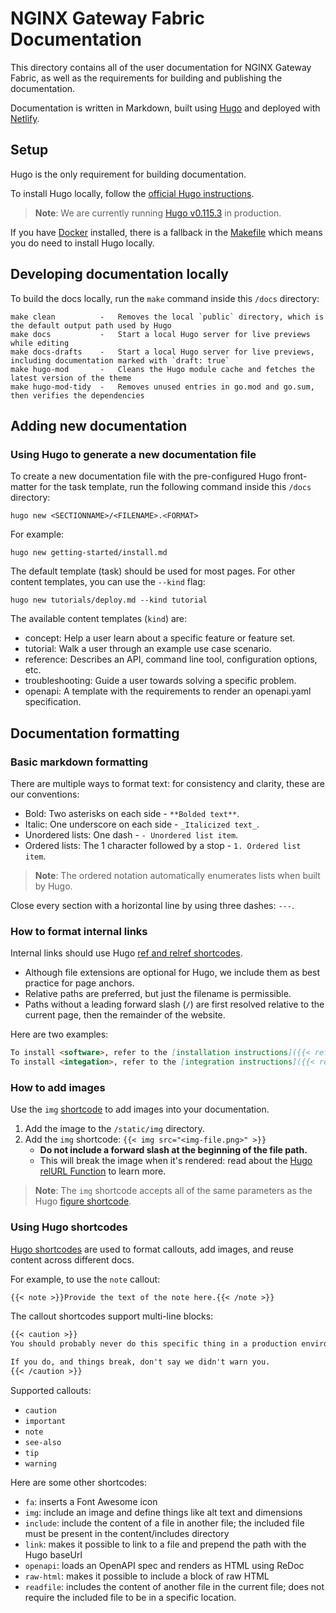 # NGINX Gateway Fabric Documentation

This directory contains all of the user documentation for NGINX Gateway Fabric, as well as the requirements for building and publishing the documentation.

Documentation is written in Markdown, built using [Hugo](https://gohugo.io) and deployed with [Netlify](https://www.netlify.com/).

## Setup

Hugo is the only requirement for building documentation.

To install Hugo locally, follow the [official Hugo instructions](https://gohugo.io/getting-started/installing/).

> **Note**: We are currently running [Hugo v0.115.3](https://github.com/gohugoio/hugo/releases/tag/v0.115.3) in production.

If you have [Docker](https://www.docker.com/get-started/) installed, there is a fallback in the [Makefile](Makefile) which means you do need to install Hugo locally.

## Developing documentation locally
To build the docs locally, run the `make` command inside this `/docs` directory:

```text
make clean          -   Removes the local `public` directory, which is the default output path used by Hugo
make docs           -   Start a local Hugo server for live previews while editing
make docs-drafts    -   Start a local Hugo server for live previews, including documentation marked with `draft: true`
make hugo-mod       -   Cleans the Hugo module cache and fetches the latest version of the theme
make hugo-mod-tidy  -   Removes unused entries in go.mod and go.sum, then verifies the dependencies
```

## Adding new documentation
### Using Hugo to generate a new documentation file

To create a new documentation file with the pre-configured Hugo front-matter for the task template, run the following command inside this `/docs` directory:

`hugo new <SECTIONNAME>/<FILENAME>.<FORMAT>`

For example:

```shell
hugo new getting-started/install.md
```

The default template (task) should be used for most pages. For other content templates, you can use the `--kind` flag:

```shell
hugo new tutorials/deploy.md --kind tutorial
```

The available content templates (`kind`) are:

- concept: Help a user learn about a specific feature or feature set.
- tutorial: Walk a user through an example use case scenario.
- reference: Describes an API, command line tool, configuration options, etc.
- troubleshooting: Guide a user towards solving a specific problem.
- openapi: A template with the requirements to render an openapi.yaml specification.

## Documentation formatting
### Basic markdown formatting
There are multiple ways to format text: for consistency and clarity, these are our conventions:

- Bold: Two asterisks on each side - `**Bolded text**`.
- Italic: One underscore on each side - `_Italicized text_`.
- Unordered lists: One dash - `- Unordered list item`.
- Ordered lists: The 1 character followed by a stop - `1. Ordered list item`.

> **Note**: The ordered notation automatically enumerates lists when built by Hugo.

Close every section with a horizontal line by using three dashes: `---`.

### How to format internal links

Internal links should use Hugo [ref and relref shortcodes](https://gohugo.io/content-management/cross-references/).

- Although file extensions are optional for Hugo, we include them as best practice for page anchors.
- Relative paths are preferred, but just the filename is permissible. 
- Paths without a leading forward slash (`/`) are first resolved relative to the current page, then the remainder of the website.

Here are two examples:

```md
To install <software>, refer to the [installation instructions]({{< ref "install.md" >}}).
To install <integation>, refer to the [integration instructions]({{< relref "/integration/thing.md#section" >}}).
```

### How to add images

Use the `img` [shortcode](#how-to-use-hugo-shortcodes) to add images into your documentation.

1. Add the image to the `/static/img` directory.
1. Add the `img` shortcode:
    `{{< img src="<img-file.png>" >}}`
   - **Do not include a forward slash at the beginning of the file path.**
   - This will break the image when it's rendered: read about the  [Hugo relURL Function](https://gohugo.io/functions/relurl/#input-begins-with-a-slash) to learn more.


> **Note**: The `img` shortcode accepts all of the same parameters as the Hugo [figure shortcode](https://gohugo.io/content-management/shortcodes/#figure).

### Using Hugo shortcodes

[Hugo shortcodes](/docs/themes/f5-hugo/layouts/shortcodes/) are used to format callouts, add images, and reuse content across different docs.

For example, to use the `note` callout:

```md
{{< note >}}Provide the text of the note here.{{< /note >}}
```

The callout shortcodes support multi-line blocks:

```md
{{< caution >}}
You should probably never do this specific thing in a production environment.

If you do, and things break, don't say we didn't warn you.
{{< /caution >}}
```

Supported callouts:

- `caution`
- `important`
- `note`
- `see-also`
- `tip`
- `warning`

Here are some other shortcodes:

- `fa`: inserts a Font Awesome icon
- `img`: include an image and define things like alt text and dimensions
- `include`: include the content of a file in another file; the included file must be present in the content/includes directory
- `link`: makes it possible to link to a file and prepend the path with the Hugo baseUrl
- `openapi`: loads an OpenAPI spec and renders as HTML using ReDoc
- `raw-html`: makes it possible to include a block of raw HTML
- `readfile`: includes the content of another file in the current file; does not require the included file to be in a specific location.